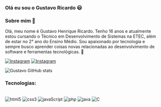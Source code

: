 ### Olá eu sou o Gustavo Ricardo 😃

### Sobre mim 👋
Olá, meu nome é Gustavo Henrique Ricardo. Tenho 16 anos e atualmente estou cursando o Técnico em Desenvolvimento de Sistemas na ETEC, além de estar no 2° ano do Ensino Médio. Sou apaixonado por tecnologia e sempre busco aprender coisas novas relacionadas ao desenvolvimento de software e ferramentas tecnológicas. 🚀

[![Instagram](https://img.shields.io/badge/LinkedIn-0077B5?style=for-the-badge&logo=linkedin&logoColor=white)]([https://www.instagram.com/gus__hr7/](https://www.linkedin.com/in/gustavo-ricardo-34021b351/?trk=public-profile-join-page))
[![Instagram](https://img.shields.io/badge/Instagram-E4405F?style=for-the-badge&logo=instagram&logoColor=white)](https://www.instagram.com/gus__hr7/)

![Gustavo GitHub stats](https://github-readme-stats.vercel.app/api?username=Gustavo-Ricardo-hub&show_icons=true&theme=radical)



### Tecnologias:

<div style="display: inline-block"><br/>
    <img align="center" alt="html5" src="https://img.shields.io/badge/HTML-239120?style=for-the-badge&logo=html5&logoColor=white" />
    <img align="center" alt="css3" src="https://img.shields.io/badge/CSS-239120?&style=for-the-badge&logo=css3&logoColor=white" />
    <img align="center" alt="javaScript" src="https://img.shields.io/badge/JavaScript-323330?style=for-the-badge&logo=javascript&logoColor=F7DF1E" />
    <img align="center" alt="php" src="https://img.shields.io/badge/PHP-777BB4?style=for-the-badge&logo=php&logoColor=white" />
    <img align="center" alt="java" src="https://img.shields.io/badge/Java-ED8B00?style=for-the-badge&logo=openjdk&logoColor=white" />
    <img align="center" alt="C" src="https://img.shields.io/badge/C-00599C?style=for-the-badge&logo=c&logoColor=white" />
</div>
